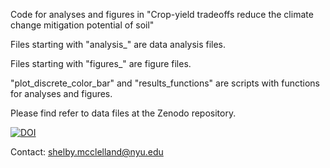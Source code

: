 Code for analyses and figures in "Crop-yield tradeoffs reduce the climate change mitigation potential of soil"

Files starting with "analysis_" are data analysis files.

Files starting with "figures_" are figure files.

"plot_discrete_color_bar" and "results_functions" are scripts with functions for analyses and figures.

Please find refer to data files at the Zenodo repository.

[![DOI](https://zenodo.org/badge/DOI/10.5281/zenodo.13327482.svg)](https://doi.org/10.5281/zenodo.13327482)

Contact: shelby.mcclelland@nyu.edu

